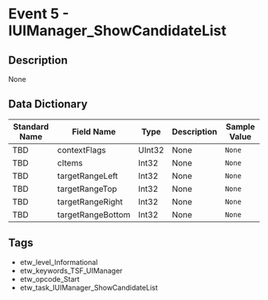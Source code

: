 # Event 5 - IUIManager_ShowCandidateList

## Description
None

## Data Dictionary
|Standard Name|Field Name|Type|Description|Sample Value|
|---|---|---|---|---|
|TBD|contextFlags|UInt32|None|`None`|
|TBD|cItems|Int32|None|`None`|
|TBD|targetRangeLeft|Int32|None|`None`|
|TBD|targetRangeTop|Int32|None|`None`|
|TBD|targetRangeRight|Int32|None|`None`|
|TBD|targetRangeBottom|Int32|None|`None`|

## Tags
* etw_level_Informational
* etw_keywords_TSF_UIManager
* etw_opcode_Start
* etw_task_IUIManager_ShowCandidateList